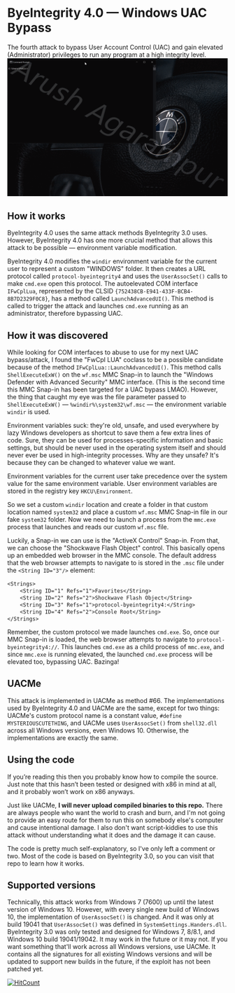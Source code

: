 # ByeIntegrity 4.0 — Windows UAC Bypass
The fourth attack to bypass User Account Control (UAC) and gain elevated (Administrator) privileges to run any program at a high integrity level.
![](example.gif)

## How it works
ByeIntegrity 4.0 uses the same attack methods ByeIntegrity 3.0 uses. However, ByeIntegrity 4.0 has one more crucial method that allows this attack to be possible — environment variable modification.

ByeIntegrity 4.0 modifies the `windir` environment variable for the current user to represent a custom "WINDOWS" folder. It then creates a URL protocol called `protocol-byeintegrity4` and uses the `UserAssocSet()` calls to make `cmd.exe` open this protocol. The autoelevated COM interface `IFwCplLua`, represented by the CLSID `{752438CB-E941-433F-BCB4-8B7D2329F0C8}`, has a method called `LaunchAdvancedUI()`. This method is called to trigger the attack and launches `cmd.exe` running as an administrator, therefore bypassing UAC.

## How it was discovered
While looking for COM interfaces to abuse to use for my next UAC bypass/attack, I found the "FwCpl LUA" coclass to be a possible candidate because of the method `IFwCplLua::LaunchAdvancedUI()`. This method calls `ShellExecuteExW()` on the `wf.msc` MMC Snap-in to launch the "Windows Defender with Advanced Security" MMC interface. (This is the second time this MMC Snap-in has been targeted for a UAC bypass LMAO). However, the thing that caught my eye was the file parameter passed to `ShellExecuteExW()` — `%windir%\system32\wf.msc` — the environment variable `windir` is used.

Environment variables suck: they're old, unsafe, and used everywhere by lazy Windows developers as shortcut to save them a few extra lines of code. Sure, they can be used for processes-specific information and basic settings, but should be never used in the operating system itself and should never ever be used in high-integrity processes. Why are they unsafe? It's because they can be changed to whatever value we want.

Environment variables for the current user take precedence over the system value for the same environment variable. User environment variables are stored in the registry key `HKCU\Environment`.

So we set a custom `windir` location and create a folder in that custom location named `system32` and place a custom `wf.msc` MMC Snap-in file in our fake `system32` folder. Now we need to launch a process from the `mmc.exe` process that launches and reads our custom `wf.msc` file.

Luckily, a Snap-in we can use is the "ActiveX Control" Snap-in. From that, we can choose the "Shockwave Flash Object" control. This basically opens up an embedded web browser in the MMC console. The default address that the web browser attempts to navigate to is stored in the `.msc` file under the `<String ID="3"/>` element:
```
<Strings>  
	<String ID="1" Refs="1">Favorites</String>  
	<String ID="2" Refs="2">Shockwave Flash Object</String>  
	<String ID="3" Refs="1">protocol-byeintegrity4:</String>  
	<String ID="4" Refs="2">Console Root</String>  
</Strings>
```
Remember, the custom protocol we made launches `cmd.exe`. So, once our MMC Snap-in is loaded, the web browser attempts to navigate to `protocol-byeintegrity4://`. This launches `cmd.exe` as a child process of `mmc.exe`, and since `mmc.exe` is running elevated, the launched `cmd.exe` process will be elevated too, bypassing UAC. Bazinga!

## UACMe
This attack is implemented in UACMe as method #66. The implementations used by ByeIntegrity 4.0 and UACMe are the same, except for two things: UACMe's custom protocol name is a constant value, `#define MYSTERIOUSCUTETHING`, and UACMe uses `UserAssocSet()` from `shell32.dll` across all Windows versions, even Windows 10. Otherwise, the implementations are exactly the same.

## Using the code
If you’re reading this then you probably know how to compile the source. Just note that this hasn’t been tested or designed with x86 in mind at all, and it probably won’t work on x86 anyways.

Just like UACMe, **I will never upload compiled binaries to this repo.** There are always people who want the world to crash and burn, and I'm not going to provide an easy route for them to run this on somebody else's computer and cause intentional damage. I also don't want script-kiddies to use this attack without understanding what it does and the damage it can cause.

The code is pretty much self-explanatory, so I've only left a comment or two. Most of the code is based on ByeIntegrity 3.0, so you can visit that repo to learn how it works.

## Supported versions
Technically, this attack works from Windows 7 (7600) up until the latest version of Windows 10. However, with every single new build of Windows 10, the implementation of `UserAssocSet()` is changed. And it was only at build 19041 that `UserAssocSet()` was defined in `SystemSettings.Handers.dll`. ByeIntegrity 3.0 was only tested and designed for Windows 7, 8/8.1, and Windows 10 build 19041/19042. It may work in the future or it may not. If you want something that'll work across all Windows versions, use UACMe. It contains all the signatures for all existing Windows versions and will be updated to support new builds in the future, if the exploit has not been patched yet.

[![HitCount](http://hits.dwyl.com/AzAgarampur/byeintegrity4-uac.svg)](http://hits.dwyl.com/AzAgarampur/byeintegrity4-uac)

